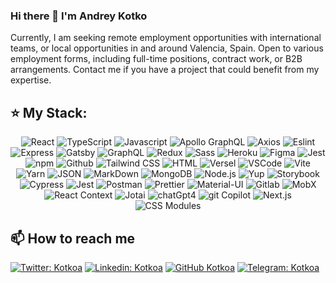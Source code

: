 ### Hi there 👋 I'm Andrey Kotko

<!-- [![Typing SVG](<https://readme-typing-svg.demolab.com?font=Fira+Code&pause=1000&color=49F715&random=false&width=435&lines=Lorem+ipsum+dolor+amet...;Frontend+(React)+Developer;6%2B+years+experience+UI+development>)](https://git.io/typing-svg) -->

Currently, I am seeking remote employment opportunities with international teams, or local opportunities in and around Valencia, Spain. Open to various employment forms, including full-time positions, contract work, or B2B arrangements. Contact me if you have a project that could benefit from my expertise.

## ⭐️ My Stack:

<div align="center">
<img alt="React" src="https://ziadoua.github.io/m3-Markdown-Badges/badges/React/react3.svg" />
<img alt="TypeScript" src="https://ziadoua.github.io/m3-Markdown-Badges/badges/TypeScript/typescript3.svg" />
<img alt="Javascript" src="https://ziadoua.github.io/m3-Markdown-Badges/badges/Javascript/javascript3.svg"> 
<img alt="Apollo GraphQL" src="https://ziadoua.github.io/m3-Markdown-Badges/badges/ApolloGraphQL/apollographql3.svg" />
<img alt="Axios" src="https://ziadoua.github.io/m3-Markdown-Badges/badges/Axios/axios1.svg">
<img alt="Eslint" src="https://ziadoua.github.io/m3-Markdown-Badges/badges/ESLint/eslint3.svg" />
<img alt="Express" src="https://ziadoua.github.io/m3-Markdown-Badges/badges/Express/express3.svg" />
<img alt="Gatsby" src="https://ziadoua.github.io/m3-Markdown-Badges/badges/Gatsby/gatsby3.svg"> 
<img alt="GraphQL" src="https://ziadoua.github.io/m3-Markdown-Badges/badges/GraphQL/graphql3.svg" />
<img alt="Redux" src="https://ziadoua.github.io/m3-Markdown-Badges/badges/Redux/redux3.svg" />
<img alt="Sass" src="https://ziadoua.github.io/m3-Markdown-Badges/badges/Sass/sass3.svg">
<img alt="Heroku" src="https://ziadoua.github.io/m3-Markdown-Badges/badges/Heroku/heroku1.svg">
<img alt="Figma" src="https://ziadoua.github.io/m3-Markdown-Badges/badges/Figma/figma3.svg" />
<img alt="Jest" src="https://ziadoua.github.io/m3-Markdown-Badges/badges/Jest/jest3.svg" />
<img alt="npm" src="https://ziadoua.github.io/m3-Markdown-Badges/badges/npm/npm2.svg" />
<img alt="Github" src="https://ziadoua.github.io/m3-Markdown-Badges/badges/Github/github3.svg" />
<img alt="Tailwind CSS" src="https://ziadoua.github.io/m3-Markdown-Badges/badges/TailwindCSS/tailwindcss3.svg">
<img alt="HTML" src="https://ziadoua.github.io/m3-Markdown-Badges/badges/HTML/html3.svg">
<img alt="Versel" src="https://ziadoua.github.io/m3-Markdown-Badges/badges/Vercel/vercel3.svg">
<img alt="VSCode" src="https://ziadoua.github.io/m3-Markdown-Badges/badges/VisualStudioCode/visualstudiocode3.svg">
<img alt="Vite" src="https://ziadoua.github.io/m3-Markdown-Badges/badges/ViteJS/vitejs3.svg" />
<img alt="Yarn" src="https://ziadoua.github.io/m3-Markdown-Badges/badges/Yarn/yarn3.svg">
<img alt="JSON" src="https://ziadoua.github.io/m3-Markdown-Badges/badges/JSON/json3.svg">
<img alt="MarkDown" src="https://ziadoua.github.io/m3-Markdown-Badges/badges/Markdown/markdown3.svg">
<img alt="MongoDB" src="https://ziadoua.github.io/m3-Markdown-Badges/badges/MongoDB/mongodb1.svg">
<img alt="Node.js" src="https://ziadoua.github.io/m3-Markdown-Badges/badges/NodeJS/nodejs3.svg">

<img alt="Yup" src="https://ziadoua.github.io/m3-Markdown-Badges/badges/Yup/yup3.svg" />
<img alt="Storybook" src="https://ziadoua.github.io/m3-Markdown-Badges/badges/Storybook/storybook3.svg" />
<img alt="Cypress" src="https://ziadoua.github.io/m3-Markdown-Badges/badges/Cypress/cypress3.svg" />
<img alt="Jest" src="https://ziadoua.github.io/m3-Markdown-Badges/badges/Jest/jest1.svg">
<img alt="Postman" src="https://ziadoua.github.io/m3-Markdown-Badges/badges/Postman/postman3.svg" />
<img alt="Prettier" src="https://ziadoua.github.io/m3-Markdown-Badges/badges/Prettier/prettier3.svg" />

<img alt="Material-UI" src="https://ziadoua.github.io/m3-Markdown-Badges/badges/Material-UI/materialui3.svg" />

<img alt="Gitlab" src="https://ziadoua.github.io/m3-Markdown-Badges/badges/Gitlab/gitlab3.svg" />

<img alt="MobX" src="https://ziadoua.github.io/m3-Markdown-Badges/badges/MobX/mobx3.svg" />

<img alt="React Context" src="https://ziadoua.github.io/m3-Markdown-Badges/badges/React-Context/reactcontext3.svg" />

<img alt="Jotai" src="https://ziadoua.github.io/m3-Markdown-Badges/badges/Jotai/jotai3.svg" />

<img alt="chatGpt4" src="https://ziadoua.github.io/m3-Markdown-Badges/badges/chatGpt4/chatgpt43.svg" />

<img alt="git Copilot" src="https://ziadoua.github.io/m3-Markdown-Badges/badges/git-Copilot/gitcopilot3.svg" />

<img alt="Next.js" src="https://ziadoua.github.io/m3-Markdown-Badges/badges/NextJS/nextjs3.svg" />

<img alt="CSS Modules" src="https://ziadoua.github.io/m3-Markdown-Badges/badges/styled-components/styled-components3.svg">
</div>

## 📫 How to reach me

[![Twitter: Kotkoa](https://img.shields.io/twitter/follow/Kotkoa?style=social)](https://twitter.com/Kotkoa)
[![Linkedin: Kotkoa](https://img.shields.io/badge/-Kotkoa-black?style=flat-square&logo=Linkedin&logoColor=white&link=https://www.linkedin.com/in/kotkoa)](https://www.linkedin.com/in/kotkoa)
[![GitHub Kotkoa](https://img.shields.io/github/followers/Kotkoa?label=follow&style=social)](https://github.com/Kotkoa)
[![Telegram: Kotkoa](https://img.shields.io/badge/-Kotkoa-blue?style=flat-square&logo=Telegram&logoColor=white&link=https://t.me/Kotkoa)](https://t.me/Kotkoa)

<!--
**Kotkoa/kotkoa** is a ✨ _special_ ✨ repository because its `README.md` (this file) appears on your GitHub profile.

Here are some ideas to get you started:

- 🔭 I’m currently working on ...
- 🌱 I’m currently learning ...
- 👯 I’m looking to collaborate on ...
- 🤔 I’m looking for help with ...
- 💬 Ask me about ...
- 📫 How to reach me: ...
- 😄 Pronouns: ...
- ⚡ Fun fact: ...
  -->

